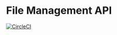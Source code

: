 # File Management API
[![CircleCI](https://circleci.com/gh/jcarbad/file-management-api.svg?style=svg)](https://circleci.com/gh/jcarbad/file-management-api)